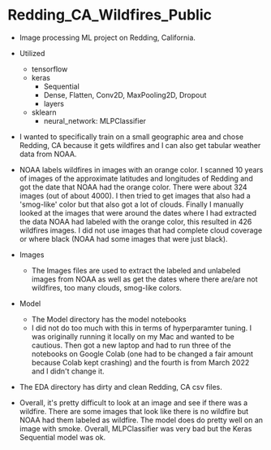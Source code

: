 # Redding_CA_Wildfires_Public

* Image processing ML project on Redding, California.
* Utilized 
    * tensorflow
    * keras
        * Sequential
        * Dense, Flatten, Conv2D, MaxPooling2D, Dropout
        * layers
    * sklearn
        * neural_network: MLPClassifier
* I wanted to specifically train on a small geographic area and chose Redding, CA because it gets wildfires and I can also get tabular weather data from NOAA.
* NOAA labels wildfires in images with an orange color. I scanned 10 years of images of the approximate latitudes and longitudes of Redding and got the date that NOAA had the orange color. There were about 324 images (out of about 4000). I then tried to get images that also had a 'smog-like' color but that also got a lot of clouds. Finally I manually looked at the images that were around the dates where I had extracted the data NOAA had labeled with the orange color, this resulted in 426 wildfires images. I did not use images that had complete cloud coverage or where black (NOAA had some images that were just black).
* Images
    * The Images files are used to extract the labeled and unlabeled images from NOAA as well as get the dates where there are/are not wildfires, too many clouds, smog-like colors.
* Model
    * The Model directory has the model notebooks
    * I did not do too much with this in terms of hyperparamter tuning. I was originally running it locally on my Mac and wanted to be cautious. Then got a new laptop and had to run three of the notebooks on Google Colab (one had to be changed a fair amount because Colab kept crashing) and the fourth is from March 2022 and I didn't change it.
* The EDA directory has dirty and clean Redding, CA csv files.

* Overall, it's pretty difficult to look at an image and see if there was a wildfire. There are some images that look like there is no wildfire but NOAA had them labeled as wildfire. The model does do pretty well on an image with smoke. Overall, MLPClassifier was very bad but the Keras Sequential model was ok.